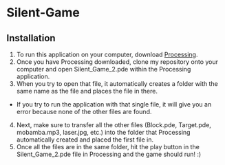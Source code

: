 # Silent-Game

## Installation
1. To run this application on your computer, download [Processing](https://processing.org/download/).
2. Once you have Processing downloaded, clone my repository onto your computer and open Silent_Game_2.pde within the Processing 
application.
3. When you try to open that file, it automatically creates a folder with the same name as the file and places the file in 
there.
  - If you try to run the application with that single file, it will give you an error because none of the other files are found.
4. Next, make sure to transfer all the other files (Block.pde, Target.pde, mobamba.mp3, laser.jpg, etc.) into the folder 
that Processing automatically created and placed the first file in.
5. Once all the files are in the same folder, hit the play button in the Silent_Game_2.pde file in Processing and the game 
should run! :)
